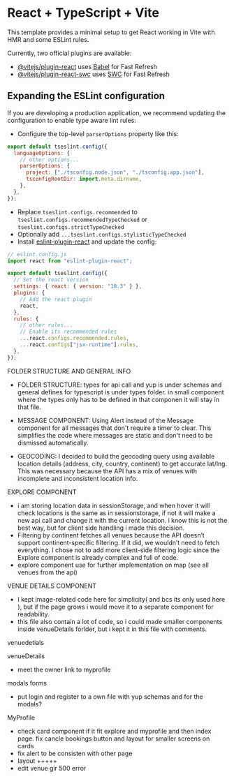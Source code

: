 # React + TypeScript + Vite

This template provides a minimal setup to get React working in Vite with HMR and some ESLint rules.

Currently, two official plugins are available:

- [@vitejs/plugin-react](https://github.com/vitejs/vite-plugin-react/blob/main/packages/plugin-react/README.md) uses [Babel](https://babeljs.io/) for Fast Refresh
- [@vitejs/plugin-react-swc](https://github.com/vitejs/vite-plugin-react-swc) uses [SWC](https://swc.rs/) for Fast Refresh

## Expanding the ESLint configuration

If you are developing a production application, we recommend updating the configuration to enable type aware lint rules:

- Configure the top-level `parserOptions` property like this:

```js
export default tseslint.config({
  languageOptions: {
    // other options...
    parserOptions: {
      project: ["./tsconfig.node.json", "./tsconfig.app.json"],
      tsconfigRootDir: import.meta.dirname,
    },
  },
});
```

- Replace `tseslint.configs.recommended` to `tseslint.configs.recommendedTypeChecked` or `tseslint.configs.strictTypeChecked`
- Optionally add `...tseslint.configs.stylisticTypeChecked`
- Install [eslint-plugin-react](https://github.com/jsx-eslint/eslint-plugin-react) and update the config:

```js
// eslint.config.js
import react from "eslint-plugin-react";

export default tseslint.config({
  // Set the react version
  settings: { react: { version: "18.3" } },
  plugins: {
    // Add the react plugin
    react,
  },
  rules: {
    // other rules...
    // Enable its recommended rules
    ...react.configs.recommended.rules,
    ...react.configs["jsx-runtime"].rules,
  },
});
```

FOLDER STRUCTURE AND GENERAL INFO

- FOLDER STRUCTURE: types for api call and yup is under schemas and general defines for typescript is under types folder. in small component where the types only has to be defined in that componen it will stay in that file.

- MESSAGE COMPONENT: Using Alert instead of the Message component for all messages that don't require a timer to clear. This simplifies the code where messages are static and don't need to be dismissed automatically.

- GEOCODING: I decided to build the geocoding query using available location details (address, city, country, continent) to get accurate lat/lng. This was necessary because the API has a mix of venues with incomplete and inconsistent location info.

EXPLORE COMPONENT
- i am storing location data in sessionStorage, and when hover it will check locations is the same as in sessionstorage, if not it will make a new api call and change it with the current location. i know this is not the best way, but for client side handling i made this decision.
- Filtering by continent fetches all venues because the API doesn’t support continent-specific filtering. If it did, we wouldn’t need to fetch everything. I chose not to add more client-side filtering logic since the Explore component is already complex and full of code.
- explore component use <Googlemaps> for further implementation on map (see all venues from the api)

VENUE DETAILS COMPONENT

- I kept image-related code here for simplicity( and bcs its only used here ), but if the page grows i would move it to a separate component for readability. 
- this file also contain a lot of code, so i could made smaller components inside venueDetails forlder, but i kept it in this file with comments.







venuedetials




venueDetails 
- meet the owner link to myprofile

modals forms 
- put login and register to a own file with yup schemas and for the modals?

MyProfile
- check card component if it fit explore and myprofile and then index page. fix cancle bookings button and layout for smaller screens on cards  
- fix alert to be consisten with other page
- layout +++++
- edit venue gir 500 error